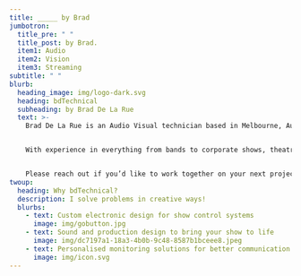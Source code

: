 ```yaml
---
title: _____ by Brad
jumbotron:
  title_pre: " "
  title_post: by Brad.
  item1: Audio
  item2: Vision
  item3: Streaming
subtitle: " "
blurb:
  heading_image: img/logo-dark.svg
  heading: bdTechnical
  subheading: by Brad De La Rue
  text: >-
    Brad De La Rue is an Audio Visual technician based in Melbourne, Australia.


    With experience in everything from bands to corporate shows, theatre to electronics and many crazy stops along the way, I bring a unique perspective to your events.


    Please reach out if you’d like to work together on your next project.
twoup:
  heading: Why bdTechnical?
  description: I solve problems in creative ways!
  blurbs:
    - text: Custom electronic design for show control systems
      image: img/gobutton.jpg
    - text: Sound and production design to bring your show to life
      image: img/dc7197a1-18a3-4b0b-9c48-8587b1bceee8.jpeg
    - text: Personalised monitoring solutions for better communication
      image: img/icon.svg
---
```

